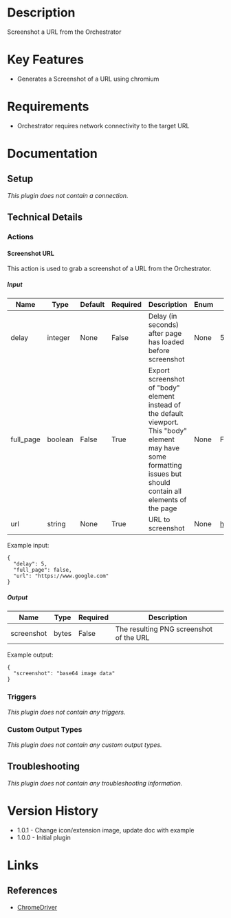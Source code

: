 # Description

Screenshot a URL from the Orchestrator

# Key Features

* Generates a Screenshot of a URL using chromium

# Requirements

* Orchestrator requires network connectivity to the target URL

# Documentation

## Setup

_This plugin does not contain a connection._

## Technical Details

### Actions

#### Screenshot URL

This action is used to grab a screenshot of a URL from the Orchestrator.

##### Input

|Name|Type|Default|Required|Description|Enum|Example|
|----|----|-------|--------|-----------|----|-------|
|delay|integer|None|False|Delay (in seconds) after page has loaded before screenshot|None|5|
|full_page|boolean|False|True|Export screenshot of "body" element instead of the default viewport.  This "body" element may have some formatting issues but should contain all elements of the page|None|False|
|url|string|None|True|URL to screenshot|None|https://www.google.com|

Example input:

```
{
  "delay": 5,
  "full_page": false,
  "url": "https://www.google.com"
}
```

##### Output

|Name|Type|Required|Description|
|----|----|--------|-----------|
|screenshot|bytes|False|The resulting PNG screenshot of the URL|

Example output:

```
{
  "screenshot": "base64 image data"
}
```

### Triggers

_This plugin does not contain any triggers._

### Custom Output Types

_This plugin does not contain any custom output types._
## Troubleshooting

_This plugin does not contain any troubleshooting information._

# Version History

* 1.0.1 - Change icon/extension image, update doc with example
* 1.0.0 - Initial plugin

# Links

## References

* [ChromeDriver](https://chromedriver.chromium.org/)
